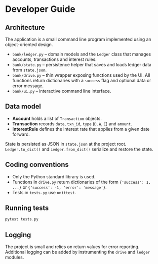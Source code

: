 # Developer Guide

## Architecture

The application is a small command line program implemented using an object-oriented design.

- `bank/ledger.py` – domain models and the `Ledger` class that manages accounts, transactions and interest rules.
- `bank/state.py` – persistence helper that saves and loads ledger data from `state.json`.
- `bank/drive.py` – thin wrapper exposing functions used by the UI. All functions return dictionaries with a `success` flag and optional data or error message.
- `bank/ui.py` – interactive command line interface.

## Data model

- **Account** holds a list of `Transaction` objects.
- **Transaction** records `date`, `txn_id`, `type` (`D`, `W`, `I`) and `amount`.
- **InterestRule** defines the interest rate that applies from a given date forward.

State is persisted as JSON in `state.json` at the project root. `Ledger.to_dict()` and `Ledger.from_dict()` serialize and restore the state.

## Coding conventions

- Only the Python standard library is used.
- Functions in `drive.py` return dictionaries of the form `{'success': 1, ...}` or `{'success': -1, 'error': 'message'}`.
- Tests in `tests.py` use `unittest`.

## Running tests

```bash
pytest tests.py
```

## Logging

The project is small and relies on return values for error reporting. Additional logging can be added by instrumenting the `drive` and `ledger` modules.

